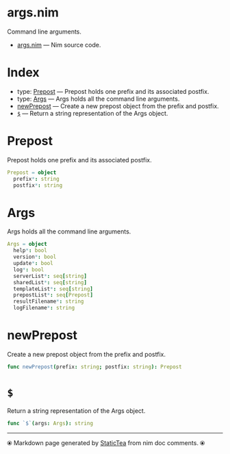 # args.nim

Command line arguments.

* [args.nim](../src/args.nim) &mdash; Nim source code.
# Index

* type: [Prepost](#prepost) &mdash; Prepost holds one prefix and its associated postfix.
* type: [Args](#args) &mdash; Args holds all the command line arguments.
* [newPrepost](#newprepost) &mdash; Create a new prepost object from the prefix and postfix.
* [`$`](#`$`) &mdash; Return a string representation of the Args object.

# Prepost

Prepost holds one prefix and its associated postfix.

```nim
Prepost = object
  prefix*: string
  postfix*: string

```


# Args

Args holds all the command line arguments.

```nim
Args = object
  help*: bool
  version*: bool
  update*: bool
  log*: bool
  serverList*: seq[string]
  sharedList*: seq[string]
  templateList*: seq[string]
  prepostList*: seq[Prepost]
  resultFilename*: string
  logFilename*: string

```


# newPrepost

Create a new prepost object from the prefix and postfix.

```nim
func newPrepost(prefix: string; postfix: string): Prepost
```


# `$`

Return a string representation of the Args object.

```nim
func `$`(args: Args): string
```



---
⦿ Markdown page generated by [StaticTea](https://github.com/flenniken/statictea/) from nim doc comments. ⦿
